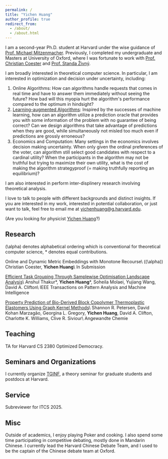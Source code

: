 ```yaml
---
permalink: /
title: "Yichen Huang"
author_profile: true
redirect_from: 
  - /about/
  - /about.html
---
```


I am a second-year Ph.D. student at Harvard under the wise guidance of [Prof. Michael Mitzenmacher](https://www.eecs.harvard.edu/~michaelm/). Previously, I completed my undergraduate and Masters at University of Oxford, where I was fortunate to work with [Prof. Christian Coester](https://www.cs.ox.ac.uk/people/christian.coester/) and [Prof. Standa Živný](https://www.cs.ox.ac.uk/standa.zivny/).

I am broadly interested in theoretical computer science. In particular, I am interested in optimization and decision under uncertainty, including:
1. Online Algorithms: How can algorithms handle requests that comes in real time and have to answer them immediately without seeing the future? How bad will this myopia hurt the algorithm's performance compared to the optimum in hindsight?
2. [Learning-augmented Algorithms](https://algorithms-with-predictions.github.io/): Inspired by the successes of machine learning, how can an algorithm utilize a prediction oracle that provides you with some information of the problem with no guarantee of being correct? Can we design algorithms that take advantage of predictions when they are good, while simultaneously not misled too much even if predictions are grossly erroneous? 
3. Economics and Computation: Many settings in the economics involves decision making uncertainty. When only given the ordinal preferences of the voter, can algorithm still select good candidates with respect to a cardinal utility? When the participants in the algorithm may not be truthful but trying to maximize their own utility, what is the cost of making the algorithm strategyproof (= making truthfully reporting an equilibrium)?

I am also interested in perform inter-displinery research involving theoretical analysis.

I love to talk to people with different backgrounds and distinct insights. If you are interested in my work, interested in potential collaboration, or just want to talk, feel free to email me at yichenhuang@g.harvard.edu.

(Are you looking for physicist [Yichen Huang](https://sites.google.com/site/yichenhuanghomepage/)?)

## Research
\(\alpha\) denotes alphabetical ordering which is conventional for theoretical computer science, \* denotes equal contributions.

Online and Dynamic Metric Embeddings with Monotone Recourse\\
(\(\alpha\)) Christian Coester, **Yichen Huang**\\
In Submission

[Efficient Task Grouping Through Samplewise Optimisation Landscape Analysis](https://ieeexplore.ieee.org/document/11078907)\\
Anshul Thakur\*, **Yichen Huang**\*, Soheila Molaei, Yujiang Wang, David A. Clifton\\
IEEE Transactions on Pattern Analysis and Machine Intelligence

[Property Prediction of Bio-Derived Block Copolymer Thermoplastic Elastomers Using Graph Kernel Methods](https://onlinelibrary.wiley.com/doi/10.1002/anie.202411097)\\
Shannon R. Petersen, David Kohan Marzagão, Georgina L. Gregory, **Yichen Huang**, David A. Clifton, Charlotte K. Williams, Clive R. Siviour\\
Angewandte Chemie

## Teaching
TA for Harvard CS 2380 Optimized Democracy.

## Seminars and Organizations
I currently organize [TGINF](https://sites.google.com/view/harvardtginf/), a theory seminar for graduate students and postdocs at Harvard.

## Service
Subreviewer for ITCS 2025.

## Misc
Outside of academics, I enjoy playing Poker and cooking. I also spend some time participating in competitive debating, mostly done in Mandarin Chinese. I currently lead the Harvard Chinese Debate Team, and I used to be the captain of the Chinese debate team at Oxford.
